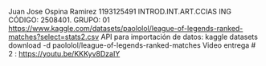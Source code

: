 Juan Jose Ospina Ramirez
1193125491
INTROD.INT.ART.CCIAS ING 
CÓDIGO: 2508401. GRUPO: 01
https://www.kaggle.com/datasets/paololol/league-of-legends-ranked-matches?select=stats2.csv 
API para importación de datos: kaggle datasets download -d paololol/league-of-legends-ranked-matches
Video entrega # 2 : https://youtu.be/KKKyv8DzaIY
